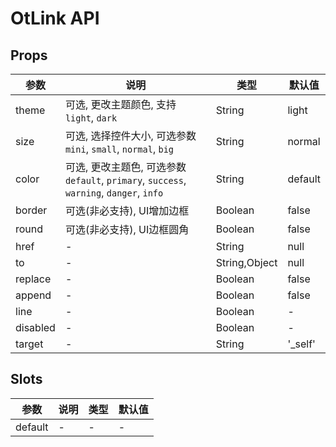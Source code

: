 # OtLink API

## Props

| 参数 | 说明 | 类型 | 默认值 |
| --- | --- | --- | --- |
| theme | 可选, 更改主题颜色, 支持 `light`, `dark` | String | light |
| size | 可选, 选择控件大小, 可选参数 `mini`, `small`, `normal`, `big` | String | normal |
| color | 可选, 更改主题色, 可选参数 `default`, `primary`, `success`, `warning`, `danger`, `info` | String | default |
| border | 可选(非必支持), UI增加边框 | Boolean | false |
| round | 可选(非必支持), UI边框圆角 | Boolean | false |
| href | - | String | null |
| to | - | String,Object | null |
| replace | - | Boolean | false |
| append | - | Boolean | false |
| line | - | Boolean | - |
| disabled | - | Boolean | - |
| target | - | String | '_self' |

## Slots

| 参数 | 说明 | 类型 | 默认值 |
| --- | --- | --- | --- |
| default | - | - | - |

